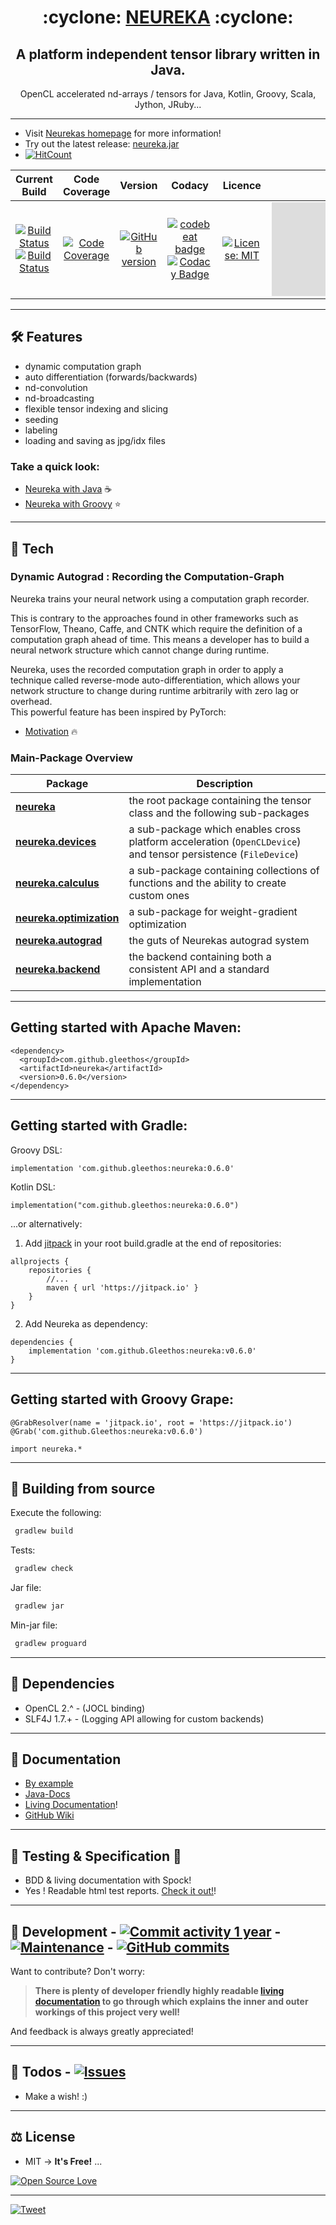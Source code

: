 <h1 align="center"> :cyclone: <a href="https://gleethos.github.io/neureka/index.html">NEUREKA</a> :cyclone: </h1>

<h2 align="center"><b> A platform independent tensor library written in Java. </b></h2>

<p align="center">OpenCL accelerated nd-arrays / tensors for Java, Kotlin, Groovy, Scala, Jython, JRuby...</p>

---
  
  - Visit [Neurekas homepage](https://gleethos.github.io/neureka/index.html) for more information!
  - Try out the latest release: [neureka.jar](https://github.com/Gleethos/neureka/raw/master/production/lib/neureka-0.6.0.jar)
  - [![HitCount](http://hits.dwyl.com/Gleethos/neureka.svg)](http://hits.dwyl.com/Gleethos/neureka) 
 
| Current Build | Code Coverage | Version  | Codacy  | Licence | Size |
|:-------------:|:-------------:|:--------:|:-------:|:-------:|:----:|
| [![Build Status](https://circleci.com/gh/Gleethos/neureka.svg?branch=master&style=shield)](https://app.circleci.com/pipelines/github/Gleethos/neureka) [![Build Status](https://www.travis-ci.com/Gleethos/neureka.svg?branch=master)](https://travis-ci.com/Gleethos/neureka) | [![Code Coverage](https://img.shields.io/codecov/c/github/gleethos/neureka)](https://codecov.io/github/gleethos/neureka) | [![GitHub version](https://badge.fury.io/gh/Gleethos%2Fneureka.svg)](https://github.com/Gleethos/neureka) | [![codebeat badge](https://codebeat.co/badges/16d286ca-995a-43fa-8735-b1c4a217cfcc)](https://codebeat.co/projects/github-com-gleethos-neureka-master) [![Codacy Badge](https://api.codacy.com/project/badge/Grade/6bfd22ba9b8c410285b19e3d37f4fbc6)](https://www.codacy.com/manual/Gleethos/neureka?utm_source=github.com&amp;utm_medium=referral&amp;utm_content=Gleethos/neureka&amp;utm_campaign=Badge_Grade) | [![License: MIT](https://img.shields.io/badge/License-MIT-yellow.svg)](https://opensource.org/licenses/MIT) |![Size](https://img.badgesize.io/Gleethos/neureka/master/production/lib/neureka-0.6.0.jar) |

---  

## :hammer_and_wrench: Features ##

-   dynamic computation graph
-   auto differentiation (forwards/backwards)
-   nd-convolution
-   nd-broadcasting
-   flexible tensor indexing and slicing
-   seeding
-   labeling
-   loading and saving as jpg/idx files

### Take a quick look: ###

- [Neureka with Java](docs/markdown/java_example.md) :coffee:
- [Neureka with Groovy](docs/markdown/groovy_example.md) :star:

---

## :robot: Tech ##

### Dynamic Autograd : Recording the Computation-Graph ### 

Neureka trains your neural network using a computation graph recorder.

This is contrary to the approaches found in other frameworks such as TensorFlow, Theano, Caffe, and CNTK 
which require the definition of a computation graph ahead of time. 
This means a developer has to build a neural network structure which 
cannot change during runtime.   

Neureka, uses the recorded computation graph in order to apply a technique called reverse-mode auto-differentiation, 
which allows your network structure to change during runtime arbitrarily with zero lag or overhead.<br>
This powerful feature has been inspired by PyTorch:
 

- [Motivation](docs/markdown/motivation.md) :fire:
 
### Main-Package Overview ###
 
| Package | Description |
| ---- | --- |
| [**neureka**](src/main/java/neureka/README.md) | the root package containing the tensor class and the following sub-packages |
| [**neureka.devices**](src/main/java/neureka/devices/README.md) | a sub-package which enables cross platform acceleration (`OpenCLDevice`) and tensor persistence (`FileDevice`) |
| [**neureka.calculus**](src/main/java/neureka/calculus/README.md) | a sub-package containing collections of functions and the ability to create custom ones |
| [**neureka.optimization**](src/main/java/neureka/optimization/README.md) | a sub-package for weight-gradient optimization |
| [**neureka.autograd**](src/main/java/neureka/autograd/README.md) | the guts of Neurekas autograd system |
| [**neureka.backend**](src/main/java/neureka/backend/README.md) | the backend containing both a consistent API and a standard implementation  |


 
 
---
## Getting started with Apache Maven: ##

```
<dependency>
  <groupId>com.github.gleethos</groupId>
  <artifactId>neureka</artifactId>
  <version>0.6.0</version>
</dependency>
```
---

## Getting started with Gradle: ##
Groovy DSL:
```
implementation 'com.github.gleethos:neureka:0.6.0'
```
Kotlin DSL:
```
implementation("com.github.gleethos:neureka:0.6.0")
```
...or alternatively: 

1. Add [jitpack](https://jitpack.io/) in your root build.gradle at the end of repositories:
```
allprojects {
	repositories {
		//...
		maven { url 'https://jitpack.io' }
	}
}
```
2. Add Neureka as dependency:
```
dependencies {
	implementation 'com.github.Gleethos:neureka:v0.6.0'
}
```

---

## Getting started with Groovy Grape: ##

```
@GrabResolver(name = 'jitpack.io', root = 'https://jitpack.io')
@Grab('com.github.Gleethos:neureka:v0.6.0')

import neureka.*
```

---

## :rocket: Building from source ##

Execute the following:
```sh
 gradlew build
```

Tests:
```sh
 gradlew check
```

Jar file:
```sh
 gradlew jar
```

Min-jar file:
```sh
 gradlew proguard
```

---

## :mount_fuji: Dependencies ##

- OpenCL 2.^ - (JOCL binding)
- SLF4J 1.7.+ - (Logging API allowing for custom backends)

---

## :book: Documentation ###

- [By example](https://gleethos.github.io/neureka/showcase.html)
- [Java-Docs](https://gleethos.github.io/neureka/jdocs/index.html)
- [Living Documentation](https://gleethos.github.io/neureka/spock/reports/index.html)!
- [GitHub Wiki](https://github.com/Gleethos/neureka/wiki)

---

## :microscope: Testing & Specification :scroll: ###

- BDD & living documentation with Spock!
- Yes ! Readable html test reports. [Check it out!](https://gleethos.github.io/neureka/spock/reports/index.html)!

---

## :seedling: Development - [![Commit activity 1 year](https://img.shields.io/github/commit-activity/y/Gleethos/neureka.svg?style=flat)]() - [![Maintenance](https://img.shields.io/badge/Maintained%3F-yes-green.svg)](https://GitHub.com/Gleethos/neureka/graphs/commit-activity) - [![GitHub commits](https://img.shields.io/github/commits-since/Gleethos/neureka/v0.0.0.svg)](https://GitHub.com/Gleethos/neurka/commit/) ##

Want to contribute? Don't worry:

> **There is plenty of developer friendly highly readable [living documentation](https://gleethos.github.io/neureka/spock/reports/index.html) 
> to go through which explains the inner and outer workings of this project very well!**

And feedback is always greatly appreciated!

---

## :memo: Todos - [![Issues](https://img.shields.io/github/issues-raw/Gleethos/neureka.svg?maxAge=25000)](https://github.com/Gleethos/neureka/issues)  ##

  - Make a wish! :)

---

## :balance_scale: License ##

- MIT -> **It's Free!** ... 
    
[![Open Source Love](https://badges.frapsoft.com/os/v1/open-source.png?v=103)](https://github.com/ellerbrock/open-source-badges/)

---

<!---
## Stargazers over time

[![Stargazers over time](https://starchart.cc/Gleethos/neureka.svg)](https://starchart.cc/Gleethos/neureka)
-->      

[![Tweet](https://img.shields.io/twitter/url/https/github.com/Gleethos/neureka.svg?style=social)](https://twitter.com/intent/tweet?text=Check%20out%20Neureka!%20https://github.com/Gleethos/neureka)
